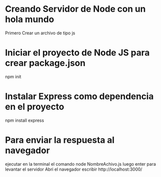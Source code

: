 # Creando Servidor de Node con un hola mundo
Primero Crear un archivo de tipo js

# Iniciar el proyecto de Node JS para crear package.json
npm init

# Instalar Express como dependencia en el proyecto 
npm install express

# Para enviar la respuesta al navegador
ejecutar en la terminal el comando 
node NombreAchivo.js luego enter para levantar el servidor
Abri el navegador escribir http://localhost:3000/
